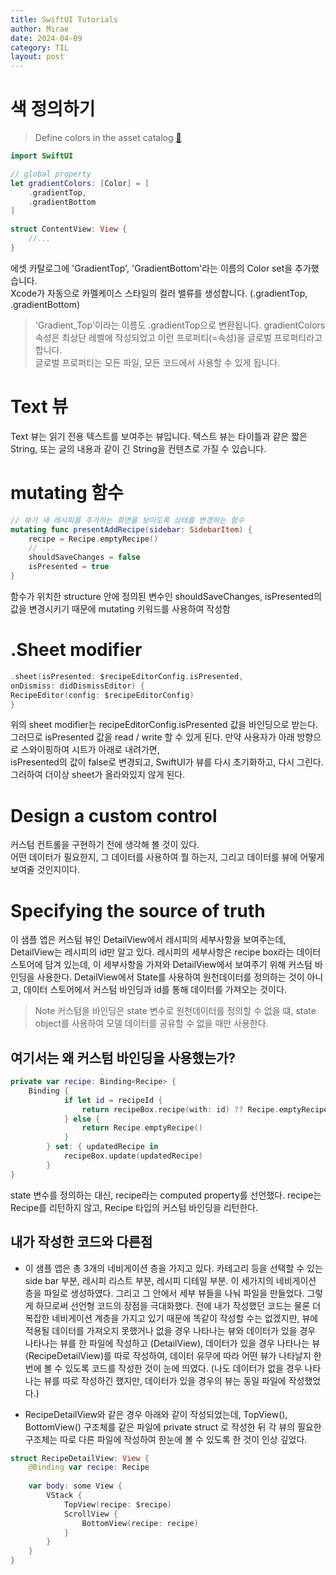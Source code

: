 ```yaml
---
title: SwiftUI Tutorials
author: Mirae
date: 2024-04-09
category: TIL
layout: post
--- 
```

  
# 색 정의하기
> Define colors in the asset catalog
[🔗](https://developer.apple.com/tutorials/develop-in-swift/design-an-interface)

```swift
import SwiftUI

// global property
let gradientColors: [Color] = [
    .gradientTop,
    .gradientBottom
]

struct ContentView: View {
    //...
}
```
에셋 카탈로그에 'GradientTop', 'GradientBottom'라는 이름의 Color set을 추가했습니다.  
Xcode가 자동으로 카멜케이스 스타일의 컬러 밸류를 생성합니다. (.gradientTop, .gradientBottom)  
> 'Gradient_Top'이라는 이름도 .gradientTop으로 변환됩니다.
gradientColors 속성은 최상단 레벨에 작성되었고 이런 프로퍼티(=속성)을 글로벌 프로퍼티라고 합니다.  
글로벌 프로퍼티는 모든 파일, 모든 코드에서 사용할 수 있게 됩니다. 


# Text 뷰

Text 뷰는 읽기 전용 텍스트를 보여주는 뷰입니다. 텍스트 뷰는 타이틀과 같은 짧은 String, 또는 글의 내용과 같이 긴 String을 컨텐츠로 가질 수 있습니다.


# mutating 함수

```swift
// 뷰가 새 레시피를 추가하는 화면을 보이도록 상태를 변경하는 함수
mutating func presentAddRecipe(sidebar: SidebarItem) {
    recipe = Recipe.emptyRecipe()
    // ...
    shouldSaveChanges = false
    isPresented = true
}
```
함수가 위치한 structure 안에 정의된 변수인 shouldSaveChanges, isPresented의 값을 변경시키기 때문에 mutating 키워드를 사용하여 작성함


# .Sheet modifier

```swift
.sheet(isPresented: $recipeEditorConfig.isPresented,
onDismiss: didDismissEditor) {
RecipeEditor(config: $recipeEditorConfig)
}
```
위의 sheet modifier는 recipeEditorConfig.isPresented 값을 바인딩으로 받는다.  
그러므로 isPresented 값을 read / write 할 수 있게 된다. 만약 사용자가 아래 방향으로 스와이핑하여 시트가 아래로 내려가면,  
isPresented의 값이 false로 변경되고, SwiftUI가 뷰를 다시 초기화하고, 다시 그린다. 그러하여 더이상 sheet가 올라와있지 않게 된다.


# Design a custom control

커스텀 컨트롤을 구현하기 전에 생각해 볼 것이 있다.  
어떤 데이터가 필요한지, 그 데이터를 사용하여 뭘 하는지, 그리고 데이터를 뷰에 어떻게 보여줄 것인지이다.  

# Specifying the source of truth

이 샘플 앱은 커스텀 뷰인 DetailView에서 레시피의 세부사항을 보여주는데, DetailView는 레시피의 id만 알고 있다. 
레시피의 세부사항은 recipe box라는 데이터 스토어에 담겨 있는데, 이 세부사항을 가져와 DetailView에서 보여주기 위해 커스텀 바인딩을 사용한다.
DetailView에서 State를 사용하여 원천데이터를 정의하는 것이 아니고, 데이터 스토어에서 커스텀 바인딩과 id를 통해 데이터를 가져오는 것이다.

> Note
> 커스텀을 바인딩은 state 변수로 원천데이터를 정의할 수 없을 떄, state object를 사용하여 모델 데이터를 공유할 수 없을 때만 사용한다.

## 여기서는 왜 커스텀 바인딩을 사용했는가?

```swift
private var recipe: Binding<Recipe> {
    Binding {
            if let id = recipeId {
                return recipeBox.recipe(with: id) ?? Recipe.emptyRecipe()
            } else {
                return Recipe.emptyRecipe()
            }
        } set: { updatedRecipe in
            recipeBox.update(updatedRecipe)
        }
}
```
state 변수를 정의하는 대신, recipe라는 computed property를 선언했다.
recipe는 Recipe를 리턴하지 않고, Recipe 타입의 커스텀 바인딩을 리턴한다.

## 내가 작성한 코드와 다른점

- 이 샘플 앱은 총 3개의 네비게이션 층을 가지고 있다. 카테고리 등을 선택할 수 있는 side bar 부분, 레시피 리스트 부분, 레시피 디테일 부분. 이 세가지의 네비게이션 층을 파일로 생성하였다. 그리고 그 안에서 세부 뷰들을 나눠 파일을 만들었다. 그렇게 하므로써 선언형 코드의 장점을 극대화했다. 전에 내가 작성했던 코드는 물론 더 복잡한 네비게이션 계층을 가지고 있기 때문에 똑같이 작성할 수는 없겠지만, 뷰에 적용될 데이터를 가져오지 못했거나 없을 경우 나타나는 뷰와 데이터가 있을 경우 나타나는 뷰를 한 파일에 작성하고 (DetailView), 데이터가 있을 경우 나타나는 뷰 (RecipeDetailView)를 따로 작성하여, 데이터 유무에 따라 어떤 뷰가 나타날지 한번에 볼 수 있도록 코드를 작성한 것이 눈에 띄였다. (나도 데이터가 없을 경우 나타나는 뷰를 따로 작성하긴 했지만, 데이터가 있을 경우의 뷰는 동일 파일에 작성했었다.)  


- RecipeDetailView와 같은 경우 아래와 같이 작성되었는데, TopView(), BottomView() 구조체를 같은 파일에 private struct 로 작성한 뒤 각 뷰의 필요한 구조체는 따로 다른 파일에 작성하여 한눈에 볼 수 있도록 한 것이 인상 깊었다. 
```swift
struct RecipeDetailView: View {
    @Binding var recipe: Recipe
    
    var body: some View {
        VStack {
            TopView(recipe: $recipe)
            ScrollView {
                BottomView(recipe: recipe)
            }
        }
    }
}
```
